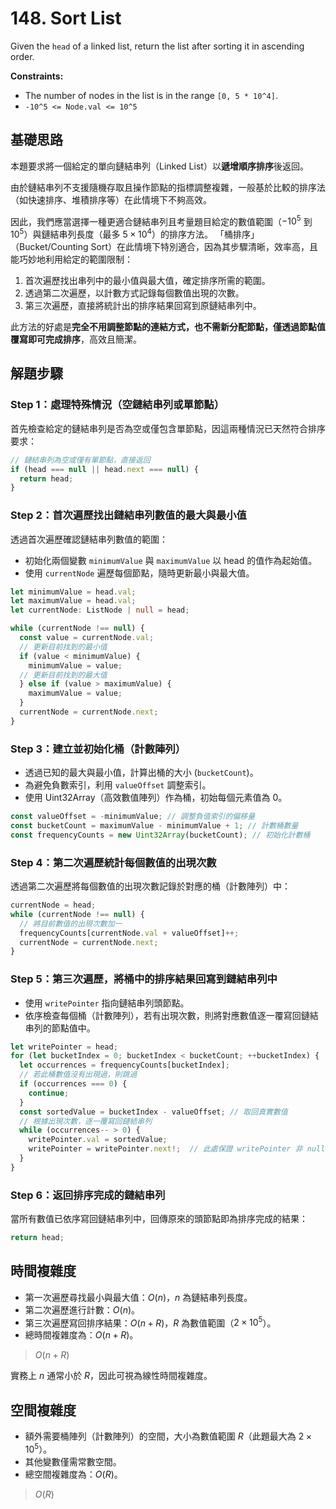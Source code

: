 # 148. Sort List

Given the `head` of a linked list, return the list after sorting it in ascending order.

**Constraints:**

- The number of nodes in the list is in the range `[0, 5 * 10^4]`.
- `-10^5 <= Node.val <= 10^5`

## 基礎思路

本題要求將一個給定的單向鏈結串列（Linked List）以**遞增順序排序**後返回。

由於鏈結串列不支援隨機存取且操作節點的指標調整複雜，一般基於比較的排序法（如快速排序、堆積排序等）在此情境下不夠高效。

因此，我們應當選擇一種更適合鏈結串列且考量題目給定的數值範圍（$-10^5$ 到 $10^5$）與鏈結串列長度（最多 $5 \times 10^4$）的排序方法。
「桶排序」（Bucket/Counting Sort）在此情境下特別適合，因為其步驟清晰，效率高，且能巧妙地利用給定的範圍限制：

1. 首次遍歷找出串列中的最小值與最大值，確定排序所需的範圍。
2. 透過第二次遍歷，以計數方式記錄每個數值出現的次數。
3. 第三次遍歷，直接將統計出的排序結果回寫到原鏈結串列中。

此方法的好處是**完全不用調整節點的連結方式，也不需新分配節點，僅透過節點值覆寫即可完成排序**，高效且簡潔。

## 解題步驟

### Step 1：處理特殊情況（空鏈結串列或單節點）

首先檢查給定的鏈結串列是否為空或僅包含單節點，因這兩種情況已天然符合排序要求：

```typescript
// 鏈結串列為空或僅有單節點，直接返回
if (head === null || head.next === null) {
  return head;
}
```

### Step 2：首次遍歷找出鏈結串列數值的最大與最小值

透過首次遍歷確認鏈結串列數值的範圍：

- 初始化兩個變數 `minimumValue` 與 `maximumValue` 以 head 的值作為起始值。
- 使用 `currentNode` 遍歷每個節點，隨時更新最小與最大值。

```typescript
let minimumValue = head.val;
let maximumValue = head.val;
let currentNode: ListNode | null = head;

while (currentNode !== null) {
  const value = currentNode.val;
  // 更新目前找到的最小值
  if (value < minimumValue) {
    minimumValue = value;
  // 更新目前找到的最大值
  } else if (value > maximumValue) {
    maximumValue = value;
  }
  currentNode = currentNode.next;
}
```

### Step 3：建立並初始化桶（計數陣列）

- 透過已知的最大與最小值，計算出桶的大小 (`bucketCount`)。
- 為避免負數索引，利用 `valueOffset` 調整索引。
- 使用 Uint32Array（高效數值陣列）作為桶，初始每個元素值為 0。

```typescript
const valueOffset = -minimumValue; // 調整負值索引的偏移量
const bucketCount = maximumValue - minimumValue + 1; // 計數桶數量
const frequencyCounts = new Uint32Array(bucketCount); // 初始化計數桶
```

### Step 4：第二次遍歷統計每個數值的出現次數

透過第二次遍歷將每個數值的出現次數記錄於對應的桶（計數陣列）中：

```typescript
currentNode = head;
while (currentNode !== null) {
  // 將目前數值的出現次數加一
  frequencyCounts[currentNode.val + valueOffset]++;
  currentNode = currentNode.next;
}
```

### Step 5：第三次遍歷，將桶中的排序結果回寫到鏈結串列中

- 使用 `writePointer` 指向鏈結串列頭節點。
- 依序檢查每個桶（計數陣列），若有出現次數，則將對應數值逐一覆寫回鏈結串列的節點值中。

```typescript
let writePointer = head;
for (let bucketIndex = 0; bucketIndex < bucketCount; ++bucketIndex) {
  let occurrences = frequencyCounts[bucketIndex];
  // 若此桶數值沒有出現過，則跳過
  if (occurrences === 0) {
    continue;
  }
  const sortedValue = bucketIndex - valueOffset; // 取回真實數值
  // 根據出現次數，逐一覆寫回鏈結串列
  while (occurrences-- > 0) {
    writePointer.val = sortedValue;
    writePointer = writePointer.next!;  // 此處保證 writePointer 非 null
  }
}
```

### Step 6：返回排序完成的鏈結串列

當所有數值已依序寫回鏈結串列中，回傳原來的頭節點即為排序完成的結果：

```typescript
return head;
```

## 時間複雜度

- 第一次遍歷尋找最小與最大值：$O(n)$，$n$ 為鏈結串列長度。
- 第二次遍歷進行計數：$O(n)$。
- 第三次遍歷寫回排序結果：$O(n + R)$，$R$ 為數值範圍（$2 \times 10^5$）。
- 總時間複雜度為：$O(n + R)$。

> $O(n + R)$

實務上 $n$ 通常小於 $R$，因此可視為線性時間複雜度。

## 空間複雜度

- 額外需要桶陣列（計數陣列）的空間，大小為數值範圍 $R$（此題最大為 $2 \times 10^5$）。
- 其他變數僅需常數空間。
- 總空間複雜度為：$O(R)$。

> $O(R)$

